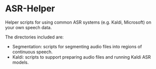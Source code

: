 # ASR-Helper
Helper scripts for using common ASR systems (e.g. Kaldi, Microsoft) on your own speech data.

The directories included are:
* Segmentation: scripts for segmenting audio files into regions of continuous speech.
* Kaldi: scripts to support preparing audio files and running Kaldi ASR models.
